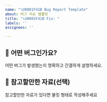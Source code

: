 ```yaml
---
name: "\U0001F41B Bug Report Template"
about: 버그 이슈 템플릿
title: "\U0001F41B Fix: "
labels: ''
assignees: ''

---
```


## 🐛 어떤 버그인가요? 

어떤 버그가 발생했는지 명확하고 간결하게 설명하세요.

## 📝 참고할만한 자료(선택)

참고할만한 자료가 있다면 불릿 형태로 작성해주세요
